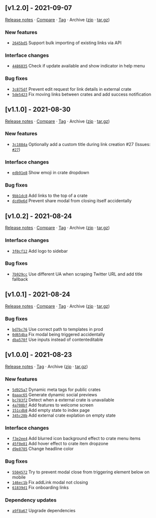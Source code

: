 ## [v1.2.0] - 2021-09-07

[Release notes](https://github.com/betahuhn/webcrate/releases/tag/v1.2.0) · [Compare](https://github.com/betahuhn/webcrate/compare/v1.1.0...v1.2.0) · [Tag](https://github.com/betahuhn/webcrate/tree/v1.2.0) · Archive ([zip](https://github.com/betahuhn/webcrate/archive/v1.2.0.zip) · [tar.gz](https://github.com/betahuhn/webcrate/archive/v1.2.0.tar.gz))

### New features

- [`2645bd5`](https://github.com/betahuhn/webcrate/commit/2645bd5)  Support bulk importing of existing links via API

### Interface changes

- [`4486035`](https://github.com/betahuhn/webcrate/commit/4486035)  Check if update available and show indicator in help menu

### Bug fixes

- [`3c875df`](https://github.com/betahuhn/webcrate/commit/3c875df)  Prevent edit request for link details in external crate
- [`5de5423`](https://github.com/betahuhn/webcrate/commit/5de5423)  Fix moving links between crates and add success notification

## [v1.1.0] - 2021-08-30

[Release notes](https://github.com/betahuhn/webcrate/releases/tag/v1.1.0) · [Compare](https://github.com/betahuhn/webcrate/compare/v1.0.2...v1.1.0) · [Tag](https://github.com/betahuhn/webcrate/tree/v1.1.0) · Archive ([zip](https://github.com/betahuhn/webcrate/archive/v1.1.0.zip) · [tar.gz](https://github.com/betahuhn/webcrate/archive/v1.1.0.tar.gz))

### New features

- [`3c1884a`](https://github.com/betahuhn/webcrate/commit/3c1884a)  Optionally add a custom title during link creation #27
(Issues: [`#27`](https://github.com/betahuhn/webcrate/issues/27))

### Interface changes

- [`edb91e8`](https://github.com/betahuhn/webcrate/commit/edb91e8)  Show emoji in crate dropdown

### Bug fixes

- [`9bb1dc8`](https://github.com/betahuhn/webcrate/commit/9bb1dc8)  Add links to the top of a crate
- [`dcd9e6d`](https://github.com/betahuhn/webcrate/commit/dcd9e6d)  Prevent share modal from closing itself accidentally

## [v1.0.2] - 2021-08-24

[Release notes](https://github.com/betahuhn/webcrate/releases/tag/v1.0.2) · [Compare](https://github.com/betahuhn/webcrate/compare/v1.0.1...v1.0.2) · [Tag](https://github.com/betahuhn/webcrate/tree/v1.0.2) · Archive ([zip](https://github.com/betahuhn/webcrate/archive/v1.0.2.zip) · [tar.gz](https://github.com/betahuhn/webcrate/archive/v1.0.2.tar.gz))

### Interface changes

- [`3f0cf12`](https://github.com/betahuhn/webcrate/commit/3f0cf12)  Add logo to sidebar

### Bug fixes

- [`7b929cc`](https://github.com/betahuhn/webcrate/commit/7b929cc)  Use different UA when scraping Twitter URL and add title fallback

## [v1.0.1] - 2021-08-24

[Release notes](https://github.com/betahuhn/webcrate/releases/tag/v1.0.1) · [Compare](https://github.com/betahuhn/webcrate/compare/v1.0.0...v1.0.1) · [Tag](https://github.com/betahuhn/webcrate/tree/v1.0.1) · Archive ([zip](https://github.com/betahuhn/webcrate/archive/v1.0.1.zip) · [tar.gz](https://github.com/betahuhn/webcrate/archive/v1.0.1.tar.gz))

### Bug fixes

- [`bd7bc76`](https://github.com/betahuhn/webcrate/commit/bd7bc76)  Use correct path to templates in prod
- [`0d654ba`](https://github.com/betahuhn/webcrate/commit/0d654ba)  Fix modal being triggered accidentally
- [`dba570f`](https://github.com/betahuhn/webcrate/commit/dba570f)  Use inputs instead of contenteditable

## [v1.0.0] - 2021-08-23

[Release notes](https://github.com/betahuhn/webcrate/releases/tag/v1.0.0) · [Tag](https://github.com/betahuhn/webcrate/tree/v1.0.0) · Archive ([zip](https://github.com/betahuhn/webcrate/archive/v1.0.0.zip) · [tar.gz](https://github.com/betahuhn/webcrate/archive/v1.0.0.tar.gz))

### New features

- [`5d925a7`](https://github.com/betahuhn/webcrate/commit/5d925a7)  Dynamic meta tags for public crates
- [`0aaac65`](https://github.com/betahuhn/webcrate/commit/0aaac65)  Generate dynamic social previews
- [`bc783f2`](https://github.com/betahuhn/webcrate/commit/bc783f2)  Detect when a external crate is unavailable
- [`4a708bf`](https://github.com/betahuhn/webcrate/commit/4a708bf)  Add features to welcome screen
- [`151cdb8`](https://github.com/betahuhn/webcrate/commit/151cdb8)  Add empty state to index page
- [`345c28b`](https://github.com/betahuhn/webcrate/commit/345c28b)  Add external crate explation on empty state

### Interface changes

- [`f3e2ee4`](https://github.com/betahuhn/webcrate/commit/f3e2ee4)  Add blurred icon background effect to crate menu items
- [`45f0e81`](https://github.com/betahuhn/webcrate/commit/45f0e81)  Add hover effect to crate item dropzone
- [`d9e8785`](https://github.com/betahuhn/webcrate/commit/d9e8785)  Change headline color

### Bug fixes

- [`5504572`](https://github.com/betahuhn/webcrate/commit/5504572)  Try to prevent modal close from triggering element below on mobile
- [`146ec1b`](https://github.com/betahuhn/webcrate/commit/146ec1b)  Fix addLink modal not closing
- [`61839d1`](https://github.com/betahuhn/webcrate/commit/61839d1)  Fix onboarding links

### Dependency updates

- [`a9f8a67`](https://github.com/betahuhn/webcrate/commit/a9f8a67)  Upgrade dependencies
